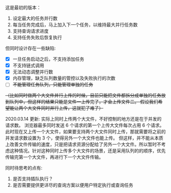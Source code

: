 这是最初的版本：
1. 设定最大的任务并行数
2. 每当任务完成后，马上加入下一个任务，以维持最大并行任务数
3. 支持查询请求进度
4. 支持任务失败后恢复执行

但同时设计存在一些缺陷:

- [x] 一旦任务启动之后，不支持添加任务
- [x] 不支持链式调用
- [x] 无法动态调整并行数
- [x] 内存管理，缺乏队列数量的管控以及失败执行的次数
- [ ] ~~不能管理任务队列，只能管理单独的任务~~

~~（比如同时做两个大文件并行上传的时候，目前只能把文件都拆分成单独的任务放到队列中，但这样的结果只能是文件一上传完了，才会上传文件二。
假设我们希望能让两个大文件同时并行上传，这就犯了难了）~~

2020.03.14 更新:
实际上同时上传两个大文件，不好控制的地方还是在于并发的请求数。
浏览器最多同时发送 6 个请求的第一个上传大文件每次占用 6 个请求。此时现在又上传一个大文件，如果要支持两个大文件同时上传，那就需要将之前的并发请求数设置为 3 个，使得另外一个大文件也能上传。
但这样，并不能从本质上改善文件传输的速度，只是把请求资源分配给了另外一个大文件。所以暂时不考虑这种情况。针对这种同时上传多个大文件的场景，还是采用队列的的顺序，优先传输完第一个大文件，再进行下一个大文件传输。


同时待思考的点有:
1. 是否支持插队执行？
2. 是否需要提供更详尽的查询方案以便用户特定执行或查询任务
